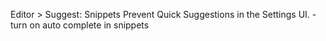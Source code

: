 Editor > Suggest: Snippets Prevent Quick Suggestions in the Settings UI. - turn on auto complete in snippets